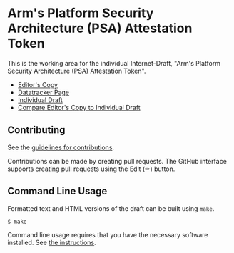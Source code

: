 # Arm's Platform Security Architecture (PSA) Attestation Token

This is the working area for the individual Internet-Draft, "Arm's Platform Security Architecture (PSA) Attestation Token".

* [Editor's Copy](https://thomas-fossati.github.io/draft-psa-token/#go.draft-tschofenig-rats-psa-token.html)
* [Datatracker Page](https://datatracker.ietf.org/doc/draft-tschofenig-rats-psa-token)
* [Individual Draft](https://datatracker.ietf.org/doc/html/draft-tschofenig-rats-psa-token)
* [Compare Editor's Copy to Individual Draft](https://thomas-fossati.github.io/draft-psa-token/#go.draft-tschofenig-rats-psa-token.diff)


## Contributing

See the
[guidelines for contributions](https://github.com/thomas-fossati/draft-psa-token/blob/master/CONTRIBUTING.md).

Contributions can be made by creating pull requests.
The GitHub interface supports creating pull requests using the Edit (✏) button.


## Command Line Usage

Formatted text and HTML versions of the draft can be built using `make`.

```sh
$ make
```

Command line usage requires that you have the necessary software installed.  See
[the instructions](https://github.com/martinthomson/i-d-template/blob/main/doc/SETUP.md).

